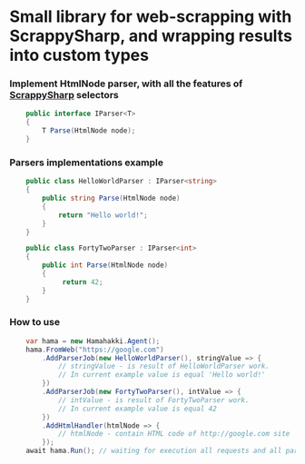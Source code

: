 ﻿# Small library for web-scrapping with ScrappySharp, and wrapping results into custom types

### Implement HtmlNode parser, with all the features of [ScrappySharp](https://github.com/rflechner/ScrapySharp) selectors

``` C#
    public interface IParser<T>
    {
        T Parse(HtmlNode node);
    }
```

### Parsers implementations example

``` C#
    public class HelloWorldParser : IParser<string>
    {
        public string Parse(HtmlNode node)
        {
            return "Hello world!";
        }
    }

    public class FortyTwoParser : IParser<int>
    {
        public int Parse(HtmlNode node)
        {
             return 42;
        }
    }
```

### How to use

```C#
    var hama = new Hamahakki.Agent();
    hama.FromWeb("https://google.com")
        .AddParserJob(new HelloWorldParser(), stringValue => {
            // stringValue - is result of HelloWorldParser work.
            // In current example value is equal 'Hello world!'
        })
        .AddParserJob(new FortyTwoParser(), intValue => {
            // intValue - is result of FortyTwoParser work.
            // In current example value is equal 42  
        })
        .AddHtmlHandler(htmlNode => {
            // htmlNode - contain HTML code of http://google.com site
        });
    await hama.Run(); // waiting for execution all requests and all parsers jobs
```
